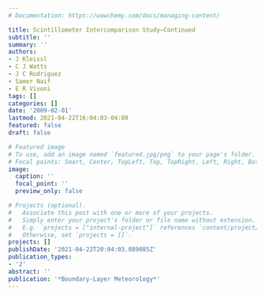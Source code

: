 ```yaml
---
# Documentation: https://wowchemy.com/docs/managing-content/

title: Scintillometer Intercomparison Study—Continued
subtitle: ''
summary: ''
authors:
- J Kleissl
- C J Watts
- J C Rodriguez
- Samer Naif
- E R Vivoni
tags: []
categories: []
date: '2009-02-01'
lastmod: 2021-04-22T16:04:03-04:00
featured: false
draft: false

# Featured image
# To use, add an image named `featured.jpg/png` to your page's folder.
# Focal points: Smart, Center, TopLeft, Top, TopRight, Left, Right, BottomLeft, Bottom, BottomRight.
image:
  caption: ''
  focal_point: ''
  preview_only: false

# Projects (optional).
#   Associate this post with one or more of your projects.
#   Simply enter your project's folder or file name without extension.
#   E.g. `projects = ["internal-project"]` references `content/project/deep-learning/index.md`.
#   Otherwise, set `projects = []`.
projects: []
publishDate: '2021-04-22T20:04:03.089085Z'
publication_types:
- '2'
abstract: ''
publication: '*Boundary-Layer Meteorology*'
---
```

